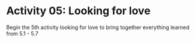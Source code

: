 # Activity 05: Looking for love

Begin the 5th activity looking for love to bring together everything learned from 5.1 - 5.7
